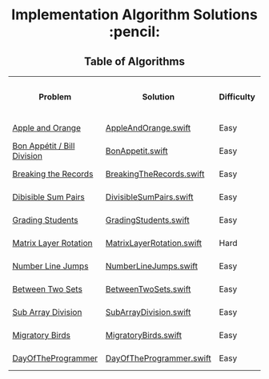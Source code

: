 <h1 align="center">Implementation Algorithm Solutions :pencil:</h1>
<h2 align="center">Table of Algorithms</h2>
<table style="width:100%">
  <tr>
    <th><p align="center">Problem</p></th>
    <th><p align="center">Solution</p></th>
     <th><p align="center">Difficulty</p></th>
    <th><p align="center">Date Submitted</p></th>
  </tr>
  <tr>
    <td><a align="center" href="https://www.hackerrank.com/challenges/apple-and-orange">Apple and Orange</a></td>
    <td><a align="center" href="Apple%20and%20Orange/AppleAndOrange.swift">AppleAndOrange.swift</a></td>
     <td>Easy</td>
    <td>May 28, 2017</td>
  </tr>
  <tr>
    <td><a align="center" href="https://www.hackerrank.com/challenges/bon-appetit">Bon Appétit / Bill Division</a></td>
    <td><a align="center" href="Bon%20Appetit/BonAppetit.swift">BonAppetit.swift</a></td>
     <td>Easy</td>
    <td>Jun 1, 2017</td>
  </tr>
  <tr>
    <td><a align="center" href="https://www.hackerrank.com/challenges/breaking-the-records">Breaking the Records</a></td>
    <td><a align="center" href="Breaking%20the%20Records/BreakingTheRecords.swift">BreakingTheRecords.swift</a></td>
     <td>Easy</td>
    <td>June 8, 2017</td>
  </tr>
  <tr>
    <td><a align="center" href="https://www.hackerrank.com/challenges/divisible-sum-pairs">Dibisible Sum Pairs</a></td>
    <td><a align="center" href="Divisible%20Sum%20Pairs/DivisibleSumPairs.swift">DivisibleSumPairs.swift</a></td>
     <td>Easy</td>
    <td>May 28, 2017</td>
  </tr>
  <tr>
    <td><a align="center" href="https://www.hackerrank.com/challenges/grading">Grading Students</a></td>
    <td><a align="center" href="Grading%20Students/GradingStudents.swift">GradingStudents.swift</a></td>
     <td>Easy</td>
    <td>May 28, 2017</td>
  </tr>
    <tr>
    <td><a align="center" href="https://www.hackerrank.com/challenges/matrix-rotation-algo/">Matrix Layer Rotation</a></td>
    <td><a align="center" href="Matrix%20Layer%20Rotation/MatrixLayerRotation.swift">MatrixLayerRotation.swift</a></td>
    <td>Hard</td>
    <td>Nov 3, 2020</td>
  </tr>
  <tr>
    <td><a align="center" href="https://www.hackerrank.com/challenges/kangaroo/problem">Number Line Jumps</a></td>
    <td><a align="center" href="Number%20Line%20Jumps/NumberLineJumps.swift">NumberLineJumps.swift</a></td>
    <td>Easy</td>
    <td>Nov 4, 2020</td>
  </tr>
  <tr>
    <td><a align="center" href="https://www.hackerrank.com/challenges/between-two-sets/">Between Two Sets</a></td>
    <td><a align="center" href="Between%20Two%20Sets/BetweenTwoSets.swift">BetweenTwoSets.swift</a></td>
    <td>Easy</td>
    <td>Nov 4, 2020</td>
  </tr>
  <tr>
     <td><a align="center" href="https://www.hackerrank.com/challenges/the-birthday-bar">Sub Array Division</a></td>
     <td><a align="center" href="Sub%20Array%20Division/SubArrayDivision.swift">SubArrayDivision.swift</a></td>
     <td>Easy</td>
     <td>Nov 4, 2020</td>
   </tr>
   <tr>
      <td><a align="center" href="https://www.hackerrank.com/challenges/migratory-birds/">Migratory Birds</a></td>
      <td><a align="center" href="Migratory%20Birds/MigratoryBirds.swift">MigratoryBirds.swift</a></td>
      <td>Easy</td>
      <td>Nov 4, 2020</td>
    </tr>
    <tr>
         <td><a align="center" href="https://www.hackerrank.com/challenges/day-of-the-programmer/">DayOfTheProgrammer</a></td>
         <td><a align="center" href="Day%20Of%20The%20Programmer/DayOfTheProgrammer.swift">DayOfTheProgrammer.swift</a></td>
         <td>Easy</td>
         <td>Nov 4, 2020</td>
       </tr>
</table>
